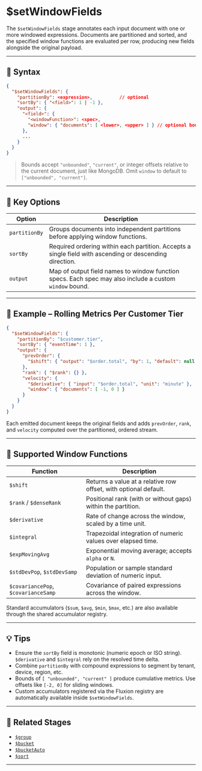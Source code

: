 # $setWindowFields

The `$setWindowFields` stage annotates each input document with one or more windowed expressions. Documents are partitioned and sorted, and the specified window functions are evaluated per row, producing new fields alongside the original payload.

---

## 📌 Syntax

```json
{
  "$setWindowFields": {
    "partitionBy": <expression>,          // optional
    "sortBy": { "<field>": 1 | -1 },
    "output": {
      "<field>": {
        "<windowFunction>": <spec>,
        "window": { "documents": [ <lower>, <upper> ] } // optional bounds
      },
      ...
    }
  }
}
```

> Bounds accept `"unbounded"`, `"current"`, or integer offsets relative to the current document, just like MongoDB. Omit `window` to default to `["unbounded", "current"]`.

---

## 🧠 Key Options

| Option | Description |
|--------|-------------|
| `partitionBy` | Groups documents into independent partitions before applying window functions. |
| `sortBy` | Required ordering within each partition. Accepts a single field with ascending or descending direction. |
| `output` | Map of output field names to window function specs. Each spec may also include a custom `window` bound. |

---

## 🛒 Example – Rolling Metrics Per Customer Tier

```json
{
  "$setWindowFields": {
    "partitionBy": "$customer.tier",
    "sortBy": { "eventTime": 1 },
    "output": {
      "prevOrder": {
        "$shift": { "output": "$order.total", "by": 1, "default": null }
      },
      "rank": { "$rank": {} },
      "velocity": {
        "$derivative": { "input": "$order.total", "unit": "minute" },
        "window": { "documents": [ -1, 0 ] }
      }
    }
  }
}
```

Each emitted document keeps the original fields and adds `prevOrder`, `rank`, and `velocity` computed over the partitioned, ordered stream.

---

## 🧩 Supported Window Functions

| Function | Description |
|----------|-------------|
| `$shift` | Returns a value at a relative row offset, with optional default. |
| `$rank` / `$denseRank` | Positional rank (with or without gaps) within the partition. |
| `$derivative` | Rate of change across the window, scaled by a time unit. |
| `$integral` | Trapezoidal integration of numeric values over elapsed time. |
| `$expMovingAvg` | Exponential moving average; accepts `alpha` or `N`. |
| `$stdDevPop`, `$stdDevSamp` | Population or sample standard deviation of numeric input. |
| `$covariancePop`, `$covarianceSamp` | Covariance of paired expressions across the window. |

Standard accumulators (`$sum`, `$avg`, `$min`, `$max`, etc.) are also available through the shared accumulator registry.

---

## 💡 Tips

- Ensure the `sortBy` field is monotonic (numeric epoch or ISO string). `$derivative` and `$integral` rely on the resolved time delta.
- Combine `partitionBy` with compound expressions to segment by tenant, device, region, etc.
- Bounds of `[ "unbounded", "current" ]` produce cumulative metrics. Use offsets like `[-2, 0]` for sliding windows.
- Custom accumulators registered via the Fluxion registry are automatically available inside `$setWindowFields`.

---

## 🔗 Related Stages

- [`$group`](./group.md)
- [`$bucket`](./bucket.md)
- [`$bucketAuto`](./bucketAuto.md)
- [`$sort`](./sort.md)

---
